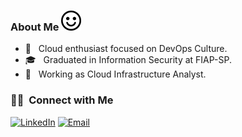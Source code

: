 <h3> About Me <img src=https://github.com/fsaken/fsaken/blob/main/bigas.png width="32" weight="32"></h3>

- 🤔 &nbsp; Cloud enthusiast focused on DevOps Culture.
- 🎓 &nbsp; Graduated in Information Security at FIAP-SP.
- 💼 &nbsp; Working as Cloud Infrastructure Analyst.

<h3> 🤝🏻 &nbsp;Connect with Me </h3>
<a href="https://www.linkedin.com/in/gmaceu/"><img alt="LinkedIn" src="https://img.shields.io/badge/LinkedIn-Gustavo%20Maceu-blue?style=flat-square&logo=linkedin"></a>
<a href="mailto:fsaken@protonmail.com"><img alt="Email" src="https://img.shields.io/badge/Email-fsaken@protonmail.com-blue?style=flat-square&logo=gmail"></a>
